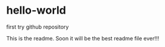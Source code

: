 # hello-world
first try github repository

This is the readme.
Soon it will be the best readme file ever!!!
